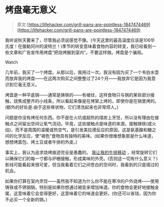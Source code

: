 # 烤盘毫无意义

> 原文:[https://lifehacker.com/grill-pans-are-pointless-1847474469](https://lifehacker.com/grill-pans-are-pointless-1847474469)

我听说秋天要来了，尽管我必须说感觉不像。(今天这里的最高温度应该是106华氏度！在俄勒冈州的波特兰！)季节的转变意味着食物内容的转变，我已经看到一些文章和广告宣传用烤盘“把烧烤搬到室内”。不要这样做。烤盘是个骗局。

Watch

几年前，我买了一个烤盘。从那以后，我用过一次。我没有因为买了一个韦伯水壶而放弃我的烤盘——在这两次购买之间整整过了24个月——我放弃它是因为我意识到它毫无意义。

烤盘是一种平底锅——通常是铸铁的——有棱纹，这样食物只与锅的某些部分接触，烧焦成整齐的小线条，所以看起来像是在烤架上烤的，即使你是在锅里烤的。(额外的好处是:由于这些脊状物，它们清洗起来也非常烦人。)

问题是你没有烤任何东西。你不是在火坑或超热的煤炭上烹饪，所以没有理由在接触点之间留出空间让氧气流动。毕竟，这些接触点是味道的来源。接触铸铁(或火焰)，而不是周围的温暖或热空气，是引发美拉德反应的原因，这是氨基酸和糖之间的化学反应，使“褐色”食物具有独特的美味。(如果你很难想象那是什么味道，想想烤面包、烤土豆或者牛排的外皮。)

事实上，我认为追求烧烤痕迹完全是愚蠢的。 [我让我的牛排移动](https://lifehacker.com/grill-marks-are-dumb-1836598757) ，经常旋转它们以确保它们的每一寸都与炉栅接触，形成美味的外壳。(否则这一切有什么意义？)影线可能看起来很可爱，但当我看着它们之间苍白的空间时，我看到的只是错过的机会。

如果你打算在室内烹饪——虽然我不知道为什么你不能在寒冷的户外烧烤——使用铸铁或不锈钢锅，特别是如果你想通过褐变来增加味道。你的食物会更好地接触金属，这意味着它会变得更好，这意味着它的味道会更好。(你还可以省钱，因为你不必买一个全新的锅。)